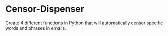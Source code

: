 # Censor-Dispenser
Create 4 different functions in Python that will automatically censor specific words and phrases in emails. 
